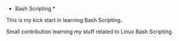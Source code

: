 * Bash Scripting *

This is my kick start in learning Bash Scripting.

Small contribution learning my stuff related to Linux Bash Scripting.


